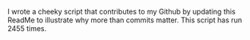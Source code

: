 I wrote a cheeky script that contributes to my Github by updating this ReadMe to illustrate why more than commits matter. This script has run 2455 times.